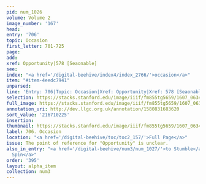 ```yaml
---
pid: num_1026
volume: Volume 2
image_number: '167'
head:
entry: '706'
topic: Occasion
first_letter: 701-725
page:
add:
xref: Opportunity|578 [Seaonable]
see:
index: "<a href='/digital-beehive/index4/index_2766/'>occasion</a>"
item: "#item-4eedc7941"
unparsed:
line: 'Entry: 706|Topic: Occasion|Xref: Opportunity|Xref: 578 [Seaonable]|Index: occasion|#item-4eedc7941'
selection: https://stacks.stanford.edu/image/iiif/fm855tg5659/1607_0634/353,225,2901,628/full/0/default.jpg
full_image: https://stacks.stanford.edu/image/iiif/fm855tg5659/1607_0634/full/full/0/default.jpg
annotation_uri: http://dev.llgc.org.uk/annotation/1580831683620
sort_value: '216710225'
insertion:
thumbnail: https://stacks.stanford.edu/image/iiif/fm855tg5659/1607_0634/353,225,600,180/250,/0/default.jpg
label: 706. Occasion
location: "<a href='/digital-beehive/toc/toc2_157/'>Full Page</a>"
issue: The point of reference for "Opportunity" is unclear.
also_in_entry: "<a href='/digital-beehive/num3/num_1027/'>to Stumble</a>|<a href='/digital-beehive/num3/num_1028/'>To
  Spin</a>"
order: '395'
layout: alpha_item
collection: num3
---
```

